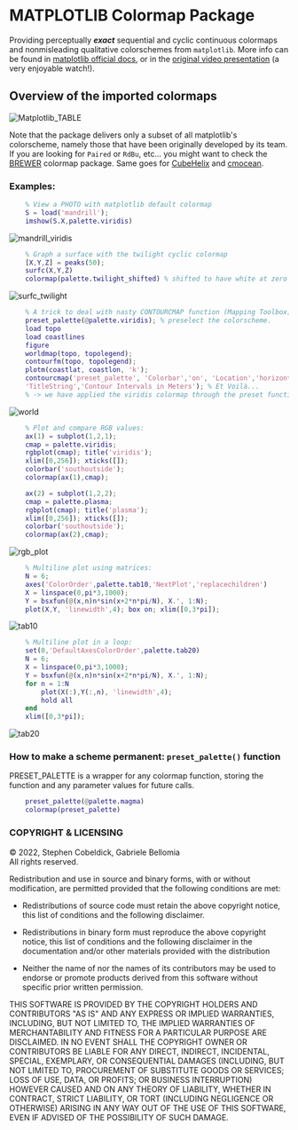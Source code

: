 MATPLOTLIB Colormap Package
===========================

Providing perceptually _**exact**_ sequential and cyclic continuous colormaps and nonmisleading qualitative colorschemes from `matplotlib`. More info can be found in [matplotlib official docs](https://palette.org/stable/tutorials/colors/colormaps.html), or in the [original video presentation](https://www.youtube.com/watch?v=xAoljeRJ3lU) (a very enjoyable watch!).

## Overview of the imported colormaps ##

![Matplotlib_TABLE](resources/matplotlib_show.png)

Note that the package delivers only a subset of all matplotlib's colorscheme, namely those that have been originally developed by its team. If you are looking for `Paired` or `RdBu`, etc... you might want to check the [BREWER](../brewer/) colormap package. Same goes for [CubeHelix](../cubehelix/) and [cmocean](../cmocean/).

### Examples: ###

```matlab
    % View a PHOTO with matplotlib default colormap
    S = load('mandrill');
    imshow(S.X,palette.viridis)
```
![mandrill_viridis](resources/mandrill_viridis.png)
```matlab
    % Graph a surface with the twilight cyclic colormap
    [X,Y,Z] = peaks(50);
    surfc(X,Y,Z)
    colormap(palette.twilight_shifted) % shifted to have white at zero
```
![surfc_twilight](resources/surfc_twilight.svg)
```matlab
    % A trick to deal with nasty CONTOURCMAP function (Mapping Toolbox):
    preset_palette(@palette.viridis); % preselect the colorscheme.
    load topo
    load coastlines
    figure
    worldmap(topo, topolegend);
    contourfm(topo, topolegend);
    plotm(coastlat, coastlon, 'k'); 
    contourcmap('preset_palette', 'Colorbar','on', 'Location','horizontal',...
    'TitleString','Contour Intervals in Meters'); % Et Voilà...
    % -> we have applied the viridis colormap through the preset function!
```
![world](resources/worldmap_viridis.svg)
```matlab
    % Plot and compare RGB values:
    ax(1) = subplot(1,2,1);
    cmap = palette.viridis;
    rgbplot(cmap); title('viridis'); 
    xlim([0,256]); xticks([]);
    colorbar('southoutside');
    colormap(ax(1),cmap); 

    ax(2) = subplot(1,2,2);
    cmap = palette.plasma;
    rgbplot(cmap); title('plasma');
    xlim([0,256]); xticks([]);
    colorbar('southoutside');
    colormap(ax(2),cmap); 
```
![rgb_plot](resources/rgbplot.svg)
```matlab
    % Multiline plot using matrices:
    N = 6;
    axes('ColorOrder',palette.tab10,'NextPlot','replacechildren')
    X = linspace(0,pi*3,1000);
    Y = bsxfun(@(x,n)n*sin(x+2*n*pi/N), X.', 1:N);
    plot(X,Y, 'linewidth',4); box on; xlim([0,3*pi]);
```
![tab10](resources/tab10.svg)
```matlab
    % Multiline plot in a loop:
    set(0,'DefaultAxesColorOrder',palette.tab20)
    N = 6;
    X = linspace(0,pi*3,1000);
    Y = bsxfun(@(x,n)n*sin(x+2*n*pi/N), X.', 1:N);
    for n = 1:N
        plot(X(:),Y(:,n), 'linewidth',4);
        hold all
    end
    xlim([0,3*pi]);
```
![tab20](resources/tab20.svg)

### How to make a scheme permanent: `preset_palette()` function ###

PRESET_PALETTE is a wrapper for any colormap function, storing the function and any parameter values for future calls.

```matlab
    preset_palette(@palette.magma)
    colormap(preset_palette)
```

### COPYRIGHT & LICENSING ###
© 2022, Stephen Cobeldick, Gabriele Bellomia    
All rights reserved.

Redistribution and use in source and binary forms, with or without
modification, are permitted provided that the following conditions are met:

* Redistributions of source code must retain the above copyright notice, this
  list of conditions and the following disclaimer.

* Redistributions in binary form must reproduce the above copyright notice,
  this list of conditions and the following disclaimer in the documentation
  and/or other materials provided with the distribution

* Neither the name of  nor the names of its
  contributors may be used to endorse or promote products derived from this
  software without specific prior written permission.

THIS SOFTWARE IS PROVIDED BY THE COPYRIGHT HOLDERS AND CONTRIBUTORS "AS IS"
AND ANY EXPRESS OR IMPLIED WARRANTIES, INCLUDING, BUT NOT LIMITED TO, THE
IMPLIED WARRANTIES OF MERCHANTABILITY AND FITNESS FOR A PARTICULAR PURPOSE ARE
DISCLAIMED. IN NO EVENT SHALL THE COPYRIGHT OWNER OR CONTRIBUTORS BE LIABLE
FOR ANY DIRECT, INDIRECT, INCIDENTAL, SPECIAL, EXEMPLARY, OR CONSEQUENTIAL
DAMAGES (INCLUDING, BUT NOT LIMITED TO, PROCUREMENT OF SUBSTITUTE GOODS OR
SERVICES; LOSS OF USE, DATA, OR PROFITS; OR BUSINESS INTERRUPTION) HOWEVER
CAUSED AND ON ANY THEORY OF LIABILITY, WHETHER IN CONTRACT, STRICT LIABILITY,
OR TORT (INCLUDING NEGLIGENCE OR OTHERWISE) ARISING IN ANY WAY OUT OF THE USE
OF THIS SOFTWARE, EVEN IF ADVISED OF THE POSSIBILITY OF SUCH DAMAGE.
